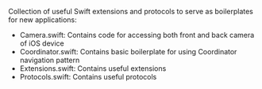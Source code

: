 Collection of useful Swift extensions and protocols to serve as boilerplates for new applications:

- Camera.swift: Contains code for accessing both front and back camera of iOS device
- Coordinator.swift: Contains basic boilerplate for using Coordinator navigation pattern
- Extensions.swift: Contains useful extensions
- Protocols.swift: Contains useful protocols
